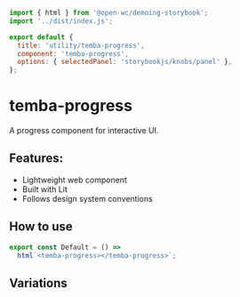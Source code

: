 ```js script
import { html } from '@open-wc/demoing-storybook';
import '../dist/index.js';

export default {
  title: 'utility/temba-progress',
  component: 'temba-progress',
  options: { selectedPanel: 'storybookjs/knobs/panel' },
};
```

# temba-progress

A progress component for interactive UI.

## Features:

- Lightweight web component
- Built with Lit
- Follows design system conventions

## How to use

```js preview-story
export const Default = () =>
  html`<temba-progress></temba-progress>`;
```

## Variations

